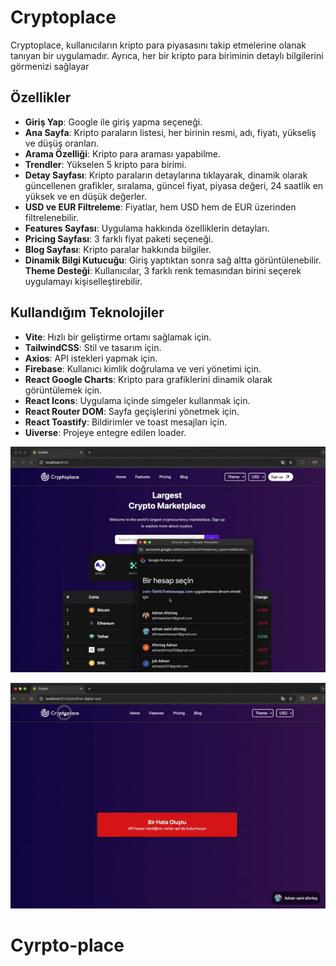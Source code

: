 # Cryptoplace

Cryptoplace, kullanıcıların kripto para piyasasını takip etmelerine olanak tanıyan bir uygulamadır. Ayrıca, her bir kripto para biriminin detaylı bilgilerini görmenizi sağlayar

## Özellikler

- **Giriş Yap**: Google ile giriş yapma seçeneği.
- **Ana Sayfa**: Kripto paraların listesi, her birinin resmi, adı, fiyatı, yükseliş ve düşüş oranları.
- **Arama Özelliği**: Kripto para araması yapabilme.
- **Trendler**: Yükselen 5 kripto para birimi.
- **Detay Sayfası**: Kripto paraların detaylarına tıklayarak, dinamik olarak güncellenen grafikler, sıralama, güncel fiyat, piyasa değeri, 24 saatlik en yüksek ve en düşük değerler.
- **USD ve EUR Filtreleme**: Fiyatlar, hem USD hem de EUR üzerinden filtrelenebilir.
- **Features Sayfası**: Uygulama hakkında özelliklerin detayları.
- **Pricing Sayfası**: 3 farklı fiyat paketi seçeneği.
- **Blog Sayfası**: Kripto paralar hakkında bilgiler.
- **Dinamik Bilgi Kutucuğu**: Giriş yaptıktan sonra sağ altta görüntülenebilir.
  **Theme Desteği**: Kullanıcılar, 3 farklı renk temasından birini seçerek uygulamayı kişiselleştirebilir.

## Kullandığım Teknolojiler

- **Vite**: Hızlı bir geliştirme ortamı sağlamak için.
- **TailwindCSS**: Stil ve tasarım için.
- **Axios**: API istekleri yapmak için.
- **Firebase**: Kullanıcı kimlik doğrulama ve veri yönetimi için.
- **React Google Charts**: Kripto para grafiklerini dinamik olarak görüntülemek için.
- **React Icons**: Uygulama içinde simgeler kullanmak için.
- **React Router DOM**: Sayfa geçişlerini yönetmek için.
- **React Toastify**: Bildirimler ve toast mesajları için.
- **Uiverse**: Projeye entegre edilen loader.

![Home,detail,search](/public/home.gif)

![other](/public/other.gif)
# Cyrpto-place
